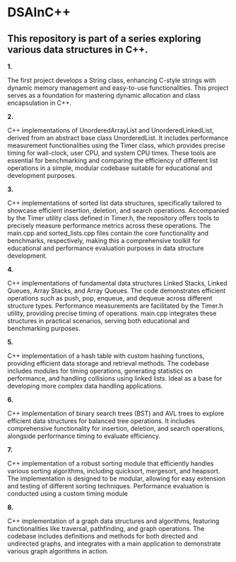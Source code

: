 # DSAInC++

<h2>  This repository is part of a series exploring various data structures in C++. </h2>

<b> 1. </b> <p> The first project develops a String class, enhancing C-style strings with dynamic memory management and easy-to-use functionalities. This project serves as a foundation for mastering dynamic allocation and class encapsulation in C++. </p>

<b> 2. </b> <p>C++ implementations of UnorderedArrayList and UnorderedLinkedList, derived from an abstract base class UnorderedList. It includes performance measurement functionalities using the Timer class, which provides precise timing for wall-clock, user CPU, and system CPU times. These tools are essential for benchmarking and comparing the efficiency of different list operations in a simple, modular codebase suitable for educational and development purposes.</p>

<b> 3. </b> <p> C++ implementations of sorted list data structures, specifically tailored to showcase efficient insertion, deletion, and search operations. Accompanied by the Timer utility class defined in Timer.h, the repository offers tools to precisely measure performance metrics across these operations. The main.cpp and sorted_lists.cpp files contain the core functionality and benchmarks, respectively, making this a comprehensive toolkit for educational and performance evaluation purposes in data structure development.</p>

<b> 4. </b> <p>C++ implementations of fundamental data structures Linked Stacks, Linked Queues, Array Stacks, and Array Queues. The code demonstrates efficient operations such as push, pop, enqueue, and dequeue across different structure types. Performance measurements are facilitated by the Timer.h utility, providing precise timing of operations. main.cpp integrates these structures in practical scenarios, serving both educational and benchmarking purposes.</p>

<b> 5. </b> <p>C++ implementation of a hash table with custom hashing functions, providing efficient data storage and retrieval methods. The codebase includes modules for timing operations, generating statistics on performance, and handling collisions using linked lists. Ideal as a base for developing more complex data handling applications.</p>

<b> 6. </b> <p>C++ implementation of binary search trees (BST) and AVL trees to explore efficient data structures for balanced tree operations. It includes comprehensive functionality for insertion, deletion, and search operations, alongside performance timing to evaluate efficiency.</p>

<b> 7. </b> <p>C++ implementation of a robust sorting module that efficiently handles various sorting algorithms, including quicksort, mergesort, and heapsort. The implementation is designed to be modular, allowing for easy extension and testing of different sorting techniques. Performance evaluation is conducted using a custom timing module</p>

<b> 8. </b> <p>C++ implementation of a graph data structures and algorithms, featuring functionalities like traversal, pathfinding, and graph operations. The codebase includes definitions and methods for both directed and undirected graphs, and integrates with a main application to demonstrate various graph algorithms in action.</p>